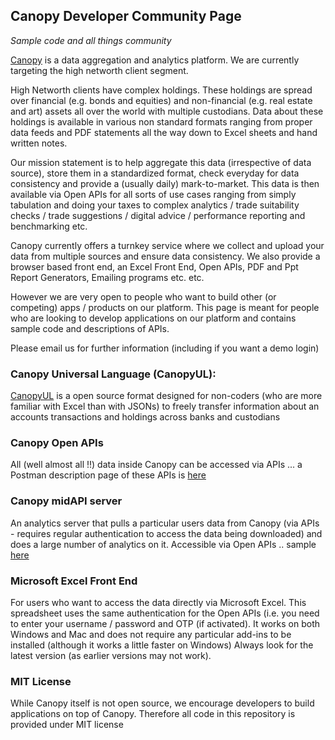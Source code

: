 ## Canopy Developer Community Page
*Sample code and all things community*

[Canopy](https:/canopy.cloud) is a data aggregation and analytics platform. We are currently targeting the high networth client segment. 

High Networth clients have complex holdings. These holdings are spread over financial (e.g. bonds and equities) and non-financial (e.g. real estate and art) assets all over the world with multiple custodians. Data about these holdings is available in various non standard formats ranging from proper data feeds and PDF statements all the way down to Excel sheets and hand written notes.

Our mission statement is to help aggregate this data (irrespective of data source), store them in a standardized format, check everyday for data consistency and provide a (usually daily) mark-to-market. This data is then available via Open APIs for all sorts of use cases ranging from simply tabulation and doing your taxes to complex analytics / trade suitability checks / trade suggestions / digital advice / performance reporting and benchmarking etc.

Canopy currently offers a turnkey service where we collect and upload your data from multiple sources and ensure data consistency. We also provide a browser based front end, an Excel Front End, Open APIs, PDF and Ppt Report Generators, Emailing programs etc. etc. 

However we are very open to people who want to build other (or competing) apps / products on our platform. This page is meant for people who are looking to develop applications on our platform and contains sample code and descriptions of APIs. 

Please email us for further information (including if you want a demo login)

### Canopy Universal Language (CanopyUL):
[CanopyUL](https://mesitis.atlassian.net/wiki/display/HOW/Canopy+Universal+Language) is a open source format designed for non-coders (who are more familiar with Excel than with JSONs) to freely transfer information about an accounts transactions and holdings across banks and custodians


### Canopy Open APIs
All (well almost all !!) data inside Canopy can be accessed via APIs ... a Postman description page of these APIs is [here](https://documenter.getpostman.com/view/884147/canopy-api-calls/6YtywA3)

### Canopy midAPI server
An analytics server that pulls a particular users data from Canopy (via APIs - requires regular authentication to access the data being downloaded) and does a large number of analytics on it. Accessible via Open APIs .. sample [here](https://documenter.getpostman.com/view/884147/canopy-midapi-calls/6YwzFUx) 

### Microsoft Excel Front End
For users who want to access the data directly via Microsoft Excel. This spreadsheet uses the same authentication for the Open APIs (i.e. you need to enter your username / password and OTP (if activated). It works on both Windows and Mac and does not require any particular add-ins to be installed (although it works a little faster on Windows)
Always look for the latest version (as earlier versions may not work).  

### MIT License
While Canopy itself is not open source, we encourage developers to build applications on top of Canopy. Therefore all code in this repository is provided under MIT license
